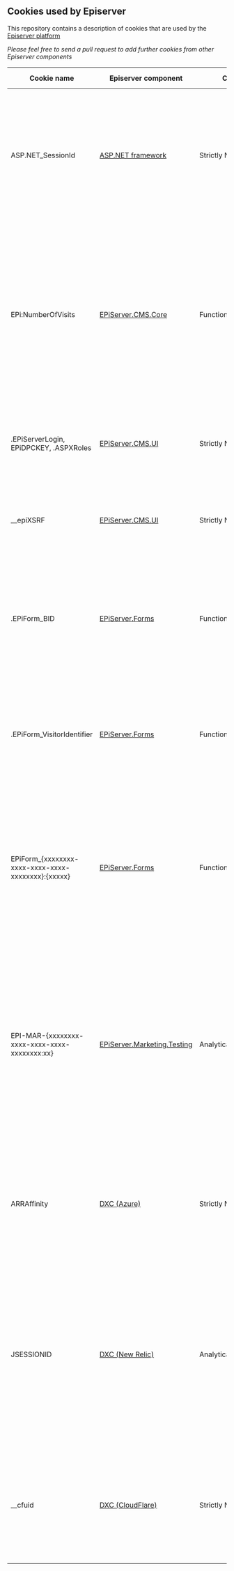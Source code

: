 ## Cookies used by Episerver

This repository contains a description of cookies that are used by the [Episerver platform](http://www.episerver.com/about/privacy/trust-center/)

_Please feel free to send a pull request to add  further cookies from other Episerver components_


|  Cookie name | Episerver component | Category | Lifetime | Purpose / Description | 
| ------------------- | ----------- | -------- | -------- |---------------------- |
| ASP.NET_SessionId | [ASP.NET framework](http://www.asp.net) | Strictly Necessary | Session | This cookie is required to identify requests from the same browser during a limited session time window when browsing the website. This cookie is deleted when you close your browser. |
| EPi:NumberOfVisits | [EPiServer.CMS.Core](http://nuget.episerver.com/en/OtherPages/Package/?packageId=EPiServer.CMS.Core) | Functionality | Persistant (1 year from creation) | This cookie is only used when using the Visitor Group 'Number of Visits' criteria. It is used to store what the number of times you access pages on the site. It allows personalisation of content based on the frequency you have viewed content on the site. |
| .EPiServerLogin, EPiDPCKEY, .ASPXRoles | [EPiServer.CMS.UI](http://nuget.episerver.com/en/OtherPages/Package/?packageId=EPiServer.CMS.UI) | Strictly Necessary | Session | These cookies are used to allow login / access and permissions when using the CMS interface | 
| __epiXSRF | [EPiServer.CMS.UI](http://nuget.episerver.com/en/OtherPages/Package/?packageId=EPiServer.CMS.UI) | Strictly Necessary | Session | This cookie is used to protect the user against cross-site request forgery (XSRF). It is used only by the CMS UI |
| .EPiForm_BID | [EPiServer.Forms](http://nuget.episerver.com/en/OtherPages/Package/?packageId=EPiServer.Forms) | Functionality | Persistant (90 days from creation) | This cookie is used when a visitor submits data to via an Episerver form. This cookie allows us to identification of the form submission made to the site. |
| .EPiForm_VisitorIdentifier | [EPiServer.Forms](http://nuget.episerver.com/en/OtherPages/Package/?packageId=EPiServer.Forms) | Functionality | Persistant (90 days from creation) | This cookie is used when a visitor submits data to via an Episerver form. This cookie allows us to identification of the form submission made to the site. |
| EPiForm_{xxxxxxxx-xxxx-xxxx-xxxx-xxxxxxxx}:{xxxxx} | [EPiServer.Forms](http://nuget.episerver.com/en/OtherPages/Package/?packageId=EPiServer.Forms) | Functionality | Persistant (90 days from creation) | This cookie is used when a visitor submits data via an Episerver form. This cookie stores any partial form submissions so a user can continue with the submission on return. (The xxx refers to a unique identifier) |
| EPI-MAR-{xxxxxxxx-xxxx-xxxx-xxxx-xxxxxxxx:xx} | [EPiServer.Marketing.Testing](http://nuget.episerver.com/en/OtherPages/Package/?packageId=EPiServer.Marketing.Testing) | Analytical/performance | Persistant (variable according th the test) | This cookie is used to record a visitors interaction with a website optimisation test that is running. The data used in this cookie ensures that a user has a consistent experience. The cookie is removed after the test has completed. Typically optimisation tests are short-lived (1 week) | 
| ARRAffinity | [DXC (Azure)](https://blogs.msdn.microsoft.com/devschool/2015/06/19/azure-arraffinity-makes-affinity-cookies/) | Strictly Necessary | Session | This cookie is used to route the request made through a web browser to the same machine in the DXC cloud environment. This cookie is deleted when you close your browser. |
| JSESSIONID | [DXC (New Relic)](https://docs.newrelic.com/docs/browser/new-relic-browser/page-load-timing-resources/new-relic-cookies) | Analytical/performance | Session | This cookie is required to identify requests from the same browser during a limited session time window when browsing the website. This cookie is deleted when you close your browser. We use this cookie to understand how well our website performs for visitors. |
| __cfuid | [DXC (CloudFlare)](https://support.cloudflare.com/hc/en-us/articles/200170156-What-does-the-Cloudflare-cfduid-cookie-do-) | Strictly Necessary | Persistant (1 year from creation) | This cookie is used to speed up page loading times and override any security restrictions that may be applied to a browser based on the IP address it is coming from. |
